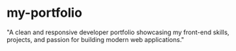 # my-portfolio
"A clean and responsive developer portfolio showcasing my front-end skills, projects, and passion for building modern web applications."
